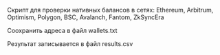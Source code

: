 Скрипт для проверки нативных балансов в сетях:
Ethereum, Arbitrum, Optimism, Polygon, BSC, Avalanch, Fantom, ZkSyncEra

Соохранить адреса в файл wallets.txt

Результат записывается в файл results.csv
